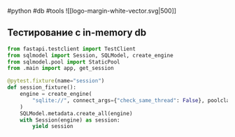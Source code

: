 #python #db #tools 
![[logo-margin-white-vector.svg|500]]
## Тестирование с in-memory db
```python
from fastapi.testclient import TestClient
from sqlmodel import Session, SQLModel, create_engine
from sqlmodel.pool import StaticPool  
from .main import app, get_session

@pytest.fixture(name="session")  
def session_fixture():  
    engine = create_engine(
        "sqlite://", connect_args={"check_same_thread": False}, poolclass=StaticPool
    )
    SQLModel.metadata.create_all(engine)
    with Session(engine) as session:
        yield session
```

